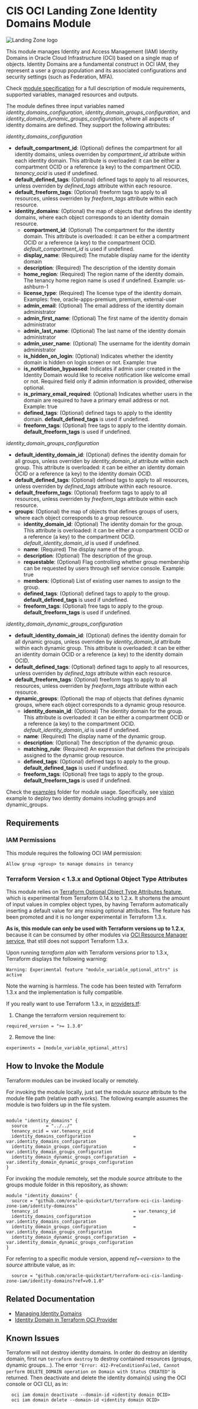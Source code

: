 # CIS OCI Landing Zone Identity Domains Module

![Landing Zone logo](../landing_zone_300.png)

This module manages Identity and Access Management (IAM) Identity Domains in Oracle Cloud Infrastructure (OCI) based on a single map of objects. Identity Domains are a fundamental construct in OCI IAM, they represent a user a group population and its associated configurations and security settings (such as Federation, MFA).

Check [module specification](./SPEC.md) for a full description of module requirements, supported variables, managed resources and outputs.

The module defines three input variables named *identity_domains_configuration*, *identity_domain_groups_configuration*, and *identity_domain_dynamic_groups_configuration*, where all aspects of identity domains are defined.  They support the following attributes:

*identity_domains_configuration*
  - **default_compartment_id**: (Optional) defines the compartment for all identity domains, unless overriden by *compartment_id* attribute within each identity domain.  This attribute is overloaded: it can be either a compartment OCID or a reference (a key) to the compartment OCID. *tenancy_ocid* is used if undefined.
  - **default_defined_tags**: (Optional) defined tags to apply to all resources, unless overriden by *defined_tags* attribute within each resource.
  - **default_freeform_tags**: (Optional) freeform tags to apply to all resources, unless overriden by *freeform_tags* attribute within each resource.
  - **identity_domains**: (Optional) the map of objects that defines the identity domains, where each object corresponds to an identity domain resource.
    - **compartment_id**:  (Optional) The compartment for the identity domain. This attribute is overloaded: it can be either a compartment OCID or a reference (a key) to the compartment OCID. *default_compartment_id* is used if undefined.             
    - **display_name**:  (Required) The mutable display name for the identity domain              
    - **description**:  (Required) The description of the identity domain              
    - **home_region**:  (Required) The region name of the identity domain. The tenancy home region name is used if undefined.  Example: us-ashburn-1
    - **license_type**: (Required) The license type of the identity domain.  Examples: free, oracle-apps-premium, premium, external-user             
    - **admin_email**:  (Optional) The email address of the identity domain administrator               
    - **admin_first_name**: (Optional) The first name of the identity domain administrator      
    - **admin_last_name**: (Optional) The last name of the identity domain administrator              
    - **admin_user_name**: (Optional) The username for the identity domain administrator             
    - **is_hidden_on_login**:  (Optional) Indicates whether the identity domain is hidden on login screen or not.  Example: true   
    - **is_notification_bypassed**:  Indicates if admin user created in the Identity Domain would like to receive notification like welcome email or not. Required field only if admin information is provided, otherwise optional.  
    - **is_primary_email_required**: (Optional) Indicates whether users in the domain are required to have a primary email address or not.  Example: true
    - **defined_tags**: (Optional) defined tags to apply to the identity domain. **default_defined_tags** is used if undefined.             
    - **freeform_tags**:  (Optional) free tags to apply to the identity domain. **default_freeform_tags** is used if undefined.       

*identity_domain_groups_configuration*  
  - **default_identity_domain_id**: (Optional) defines the identity domain for all groups, unless overriden by *identity_domain_id* attribute within each group.  This attribute is overloaded: it can be either an identity domain OCID or a reference (a key) to the identity domain OCID.
  - **default_defined_tags**: (Optional) defined tags to apply to all resources, unless overriden by *defined_tags* attribute within each resource.
  - **default_freeform_tags**: (Optional) freeform tags to apply to all resources, unless overriden by *freeform_tags* attribute within each resource.     
  - **groups**: (Optional) the map of objects that defines groups of users, where each object corresponds to a group resource.
    - **identity_domain_id**: (Optional) The identity domain for the group. This attribute is overloaded: it can be either a compartment OCID or a reference (a key) to the compartment OCID. *default_identity_domain_id* is used if undefined.          
    - **name**:  (Required) The display name of the group.                     
    - **description**: (Optional) The description of the group.             
    - **requestable**: (Optional) Flag controlling whether group membership can be requested by users through self service console.  Example: true           
    - **members**: (Optional)  List of existing user names to assign to the group.                  
    - **defined_tags**: (Optional) defined tags to apply to the group. **default_defined_tags** is used if undefined.             
    - **freeform_tags**: (Optional) free tags to apply to the group. **default_freeform_tags** is used if undefined.     

*identity_domain_dynamic_groups_configuration*
  - **default_identity_domain_id**: (Optional) defines the identity domain for all dynamic groups, unless overriden by *identity_domain_id* attribute within each dynamic group.  This attribute is overloaded: it can be either an identity domain OCID or a reference (a key) to the identity domain OCID.
  - **default_defined_tags**: (Optional) defined tags to apply to all resources, unless overriden by *defined_tags* attribute within each resource.
  - **default_freeform_tags**: (Optional) freeform tags to apply to all resources, unless overriden by *freeform_tags* attribute within each resource.      
  - **dynamic_groups**: (Optional) the map of objects that defines dynamic groups, where each object corresponds to a dynamic group resource.
    - **identity_domain_id**: (Optional) The identity domain for the group. This attribute is overloaded: it can be either a compartment OCID or a reference (a key) to the compartment OCID. *default_identity_domain_id* is used if undefined.        
    - **name**:  (Required) The display name of the dynamic group.                      
    - **description**: (Optional) The description of the dynamic group.               
    - **matching_rule**: (Required)  An expression that defines the principals assigned to the dynamic group resource.             
    - **defined_tags**:  (Optional) defined tags to apply to the group. **default_defined_tags** is used if undefined.              
    - **freeform_tags**: (Optional) free tags to apply to the group. **default_freeform_tags** is used if undefined.             

Check the [examples](./examples/) folder for module usage. Specifically, see [vision](./examples/vision/README.md) example to deploy two identity domains including groups and dynamic_groups.

## Requirements
### IAM Permissions

This module requires the following OCI IAM permission:
```
Allow group <group> to manage domains in tenancy
```
### Terraform Version < 1.3.x and Optional Object Type Attributes
This module relies on [Terraform Optional Object Type Attributes feature](https://developer.hashicorp.com/terraform/language/expressions/type-constraints#optional-object-type-attributes), which is experimental from Terraform 0.14.x to 1.2.x. It shortens the amount of input values in complex object types, by having Terraform automatically inserting a default value for any missing optional attributes. The feature has been promoted and it is no longer experimental in Terraform 1.3.x.

**As is, this module can only be used with Terraform versions up to 1.2.x**, because it can be consumed by other modules via [OCI Resource Manager service](https://docs.oracle.com/en-us/iaas/Content/ResourceManager/home.htm), that still does not support Terraform 1.3.x.

Upon running *terraform plan* with Terraform versions prior to 1.3.x, Terraform displays the following warning:
```
Warning: Experimental feature "module_variable_optional_attrs" is active
```

Note the warning is harmless. The code has been tested with Terraform 1.3.x and the implementation is fully compatible.

If you really want to use Terraform 1.3.x, in [providers.tf](./providers.tf):
1. Change the terraform version requirement to:
```
required_version = ">= 1.3.0"
```
2. Remove the line:
```
experiments = [module_variable_optional_attrs]
```
## How to Invoke the Module

Terraform modules can be invoked locally or remotely. 

For invoking the module locally, just set the module *source* attribute to the module file path (relative path works). The following example assumes the module is two folders up in the file system.
```

module "identity_domains" {
  source       = "../../"
  tenancy_ocid = var.tenancy_ocid
  identity_domains_configuration                = var.identity_domains_configuration
  identity_domain_groups_configuration          = var.identity_domain_groups_configuration
  identity_domain_dynamic_groups_configuration  = var.identity_domain_dynamic_groups_configuration
}
```

For invoking the module remotely, set the module *source* attribute to the groups module folder in this repository, as shown:
```
module "identity_domains" {
  source = "github.com/oracle-quickstart/terraform-oci-cis-landing-zone-iam/identity-domainss"
  tenancy_id                                    = var.tenancy_id
  identity_domains_configuration                = var.identity_domains_configuration
  identity_domain_groups_configuration          = var.identity_domain_groups_configuration
  identity_domain_dynamic_groups_configuration  = var.identity_domain_dynamic_groups_configuration
}
```
For referring to a specific module version, append *ref=\<version\>* to the *source* attribute value, as in:
```
  source = "github.com/oracle-quickstart/terraform-oci-cis-landing-zone-iam/identity-domains?ref=v0.1.0"
```
## Related Documentation
- [Managing Identity Domains](https://docs.oracle.com/en-us/iaas/Content/Identity/domains/overview.htm)
- [Identity Domain in Terraform OCI Provider](https://registry.terraform.io/providers/oracle/oci/latest/docs/resources/identity_domain)

## Known Issues
Terraform will not destroy identity domains. In order do destroy an identity domain, first run ```terraform destroy``` to destroy contained resources (groups, dynamic groups...). The error ```"Error: 412-PreConditionFailed, Cannot perform DELETE_DOMAIN operation on Domain with Status CREATED"``` is returned.  Then deactivate and delete the identity domain(s) using the OCI console or OCI CLI, as in:
```
  oci iam domain deactivate --domain-id <identity domain OCID>
  oci iam domain delete --domain-id <identity domain OCID>
```

